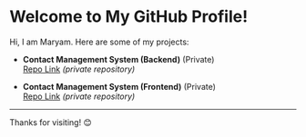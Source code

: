 # Welcome to My GitHub Profile!

Hi, I am Maryam. Here are some of my projects:

- **Contact Management System (Backend)** (Private)  
  [Repo Link](https://github.com/mariyam552/contactManagementBackend) *(private repository)*

- **Contact Management System (Frontend)** (Private)  
  [Repo Link](https://github.com/mariyam552/ContactManagementSystemfrontend) *(private repository)*

---

Thanks for visiting! 😊
